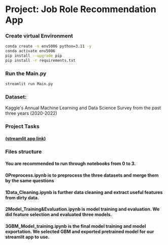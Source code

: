 
# Project: Job Role Recommendation App

### Create virtual Environment

```bash
conda create -n env5006 python=3.11 -y
conda activate env5006
pip install --upgrade pip
pip install -r requirements.txt
```

### Run the Main.py

```bash
streamlit run Main.py
```

### Dataset:
Kaggle's Annual Machine Learning and Data Science Survey from the past three years (2020-2022)

### Project Tasks
#### [(streamlit app link)](https://it5006-kxx3jsq4iscaa9vyoqohvk.streamlit.app/)

### Files structure   
#### You are recommended to run through notebooks from 0 to 3.
#### 0Preprocess.ipynb is to preprocess the three datasets and merge them by the same questions    
#### 1Data_Cleaning.ipynb is further data cleaning and extract useful features from dirty data.
#### 2Model_Training&Evaluation.ipynb is model training and evaluation. We did feature selection and evaluated three models.
#### 3GBM_Model_training.ipynb is the final model training and model exportation. We selected GBM and exported pretrained model for our streamlit app to use.
